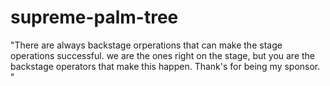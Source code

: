 # supreme-palm-tree
"There are always backstage orperations that can make the stage operations successful. we are the ones right on the stage, but you are the backstage operators that make this happen. Thank's for being my sponsor. "
